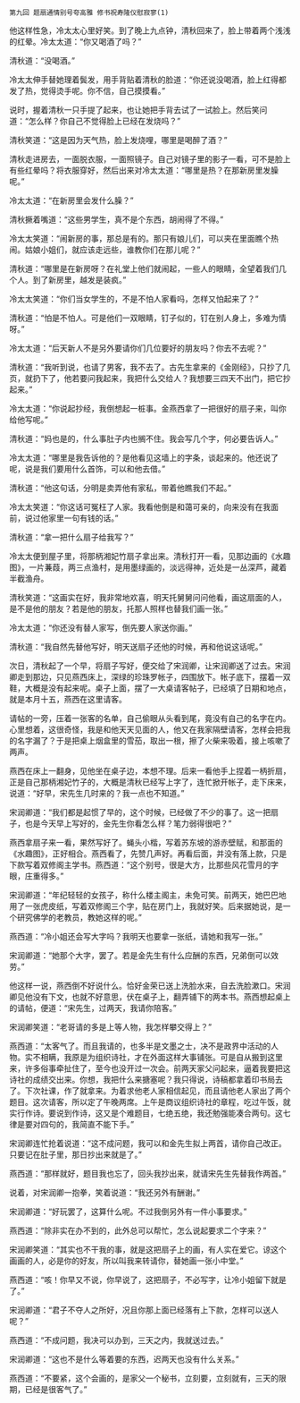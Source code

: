     第九回 题扇通情别号夸高雅 修书祝寿隆仪慰寂寥(1) 

   他这样性急，冷太太心里好笑。到了晚上九点钟，清秋回来了，脸上带着两个浅浅的红晕。冷太太道：“你又喝酒了吗？”

   清秋道：“没喝酒。”

   冷太太伸手替她理着鬓发，用手背贴着清秋的脸道：“你还说没喝酒，脸上红得都发了热，觉得烫手呢。你不信，自己摸摸看。”

   说时，握着清秋一只手提了起来，也让她把手背去试了一试脸上。然后笑问道：“怎么样？你自己不觉得脸上已经在发烧吗？”

   清秋笑道：“这是因为天气热，脸上发烧哩，哪里是喝醉了酒？”

   清秋走进房去，一面脱衣服，一面照镜子。自己对镜子里的影子一看，可不是脸上有些红晕吗？将衣服穿好，然后出来对冷太太道：“哪里是热？在那新房里发臊呢。”

   冷太太道：“在新房里会发什么臊？”

   清秋撅着嘴道：“这些男学生，真不是个东西，胡闹得了不得。”

   冷太太笑道：“闹新房的事，那总是有的。那只有娘儿们，可以夹在里面瞧个热闹。姑娘小姐们，就应该走远些，谁教你们在那儿呢？”

   清秋道：“哪里是在新房呀？在礼堂上他们就闹起，一些人的眼睛，全望着我们几个人。到了新房里，越发是装疯。”

   冷太太笑道：“你们当女学生的，不是不怕人家看吗，怎样又怕起来了？”

   清秋道：“怕是不怕人。可是他们一双眼睛，钉子似的，钉在别人身上，多难为情呀。”

   冷太太道：“后天新人不是另外要请你们几位要好的朋友吗？你去不去呢？”

   清秋道：“我听到说，也请了男客，我不去了。古先生拿来的《金刚经》，只抄了几页，就扔下了，他若要问我起来，我把什么交给人？我想要三四天不出门，把它抄起来。”

   冷太太道：“你说起抄经，我倒想起一桩事。金燕西拿了一把很好的扇子来，叫你给他写呢。”

   清秋道：“妈也是的，什么事肚子内也搁不住。我会写几个字，何必要告诉人。”

   冷太太道：“哪里是我告诉他的？是他看见这墙上的字条，谈起来的。他还说了呢，说是我们要用什么首饰，可以和他去借。”

   清秋道：“他这句话，分明是卖弄他有家私，带着他瞧我们不起。”

   冷太太笑道：“你这话可冤枉了人家。我看他倒是和蔼可亲的，向来没有在我面前，说过他家里一句有钱的话。”

   清秋道：“拿一把什么扇子给我写？”

   冷太太便到屋子里，将那柄湘妃竹扇子拿出来。清秋打开一看，见那边画的《水趣图》，一片蒹葭，两三点渔村，是用墨绿画的，淡远得神，近处是一丛深芦，藏着半截渔舟。

   清秋笑道：“这画实在好，我非常地欢喜，明天托舅舅问问他看，画这扇面的人，是不是他的朋友？若是他的朋友，托那人照样也替我们画一张。”

   冷太太道：“你还没有替人家写，倒先要人家送你画。”

   清秋道：“我自然先替他写好，明天送扇子还他的时候，再和他说这话呢。”

   次日，清秋起了一个早，将扇子写好，便交给了宋润卿，让宋润卿送了过去。宋润卿走到那边，只见燕西床上，深绿的珍珠罗帐子，四围放下。帐子底下，摆着一双鞋，大概是没有起来呢。桌子上面，摆了一大桌请客帖子，已经填了日期和地点，就是本月十五，燕西在这里请客。

   请帖的一旁，压着一张客的名单，自己偷眼从头看到尾，竟没有自己的名字在内。心里想着，这很奇怪，我是和他天天见面的人，他又在我家隔壁请客，怎样会把我的名字漏了？于是把桌上烟盒里的雪茄，取出一根，擦了火柴来吸着，接上咳嗽了两声。

   燕西在床上一翻身，见他坐在桌子边，本想不理。后来一看他手上捏着一柄折扇，正是自己那柄湘妃竹子的，大概是清秋已经写上字了，连忙掀开帐子，走下床来，说道：“好早，宋先生几时来的？我一点也不知道。”

   宋润卿道：“我们都是起惯了早的，这个时候，已经做了不少的事了。这一把扇子，也是今天早上写好的，金先生你看怎么样？笔力弱得很吧？”

   燕西拿扇子来一看，果然写好了。蝇头小楷，写着苏东坡的游赤壁赋，和那面的《水趣图》，正好相合。燕西看了，先赞几声好。再看后面，并没有落上款，只是下款写着双修阁主学书。燕西道：“这个别号，很是大方，比那些风花雪月的字眼，庄重得多。”

   宋润卿道：“年纪轻轻的女孩子，称什么楼主阁主，未免可笑。前两天，她巴巴地用了一张虎皮纸，写着双修阁三个字，贴在房门上，我就好笑。后来据她说，是一个研究佛学的老教员，教她这样的呢。”

   燕西道：“冷小姐还会写大字吗？我明天也要拿一张纸，请她和我写一张。”

   宋润卿道：“她那个大字，罢了。若是金先生有什么应酬的东西，兄弟倒可以效劳。”

   他这样一说，燕西倒不好说什么。恰好金荣已送上洗脸水来，自去洗脸漱口。宋润卿见他没有下文，也就不好意思，伏在桌子上，翻弄铺下的两本书。燕西想起桌上的请帖，便道：“宋先生，过两天，我请你陪客。”

   宋润卿笑道：“老哥请的多是上等人物，我怎样攀交得上？”

   燕西道：“太客气了。而且我请的，也多半是文墨之士，决不是政界中活动的人物。实不相瞒，我原是为组织诗社，才在外面这样大事铺张。可是自从搬到这里来，许多俗事牵扯住了，至今也没开过一次会。前两天家父问起来，逼着我要把这诗社的成绩交出来。你想，我把什么来搪塞呢？我只得说，诗稿都拿着印书局去了。下次社课，作了就拿来。为着求他老人家相信起见，而且请他老人家出了两个题目。这次请客，所以定了午晚两席。上午是商议组织诗社的章程，吃过午饭，就实行作诗。要说到作诗，这又是个难题目，七绝五绝，我还勉强能凑合两句。这七律是要对四句的，我简直不能下手。”

   宋润卿连忙抢着说道：“这不成问题，我可以和金先生拟上两首，请你自己改正。只要记在肚子里，那日抄出来就是了。”

   燕西道：“那样就好，题目我也忘了，回头我抄出来，就请宋先生先替我作两首。”

   说着，对宋润卿一抱拳，笑着说道：“我还另外有酬谢。”

   宋润卿道：“好玩罢了，这算什么呢。不过我倒另外有一件小事要求。”

   燕西道：“除非实在办不到的，此外总可以帮忙，怎么说起要求二个字来？”

   宋润卿笑道：“其实也不干我的事，就是这把扇子上的画，有人实在爱它。谅这个画画的人，必是你的好友，所以叫我来转请你，替她画一张小中堂。”

   燕西道：“咳！你早又不说，你早说了，这把扇子，不必写字，让冷小姐留下就是了。”

   宋润卿道：“君子不夺人之所好，况且你那上面已经落有上下款，怎样可以送人呢？”

   燕西道：“不成问题，我决可以办到，三天之内，我就送过去。”

   宋润卿道：“这也不是什么等着要的东西，迟两天也没有什么关系。”

   燕西道：“不要紧，这个会画的，是家父一个秘书，立刻要，立刻就有，三天的限期，已经是很客气了。”

